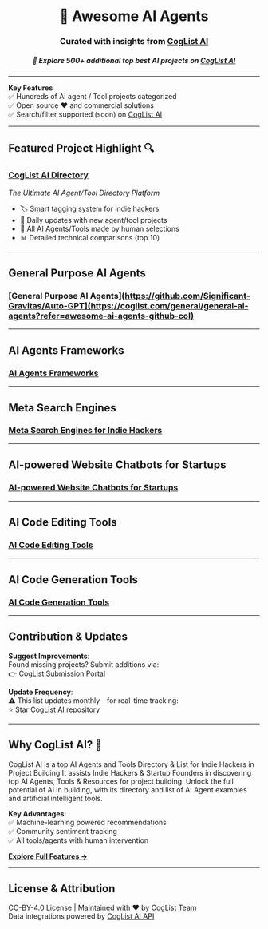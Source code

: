 <h1 align="center">
	🔮 Awesome AI Agents
</h1>
<h3 align="center">
  Curated with insights from <a href="https://coglist.com?refer=awesome-ai-agents-github-col">CogList AI</a>
</h3>

<h5 align="center">🌟 Explore 500+ additional top best AI projects on <a href="https://coglist.com?refer=awesome-ai-agents-github-col">CogList AI</a></h5>

---

**Key Features**  
✅ Hundreds of AI agent / Tool projects categorized  
✅ Open source ♥ and commercial solutions  
✅ Search/filter supported (soon) on <a href="https://coglist.com?refer=awesome-ai-agents-github-col">CogList AI</a>

---

## Featured Project Highlight 🔍

### [CogList AI Directory](https://coglist.com?refer=awesome-ai-agents-github-col)
*The Ultimate AI Agent/Tool Directory Platform*  
- 🏷️ Smart tagging system for indie hackers  
- 🔄 Daily updates with new agent/tool projects  
- 🤖 All AI Agents/Tools made by human selections
- 📊 Detailed technical comparisons (top 10)

---

## General Purpose AI Agents
### [General Purpose AI Agents](https://github.com/Significant-Gravitas/Auto-GPT](https://coglist.com/general/general-ai-agents?refer=awesome-ai-agents-github-col)  

---

## AI Agents Frameworks
### [AI Agents Frameworks](https://coglist.com/develop/ai-agent-frameworks?refer=awesome-ai-agents-github-col)  

---

## Meta Search Engines
### [Meta Search Engines for Indie Hackers](https://coglist.com/develop/meta-search-engines?refer=awesome-ai-agents-github-col)

---

## AI-powered Website Chatbots for Startups
### [AI-powered Website Chatbots for Startups](https://coglist.com/marketing/website-chatbots?refer=awesome-ai-agents-github-col)

---

## AI Code Editing Tools
### [AI Code Editing Tools](https://coglist.com/develop/edit-code?refer=awesome-ai-agents-github-col)

---

## AI Code Generation Tools
### [AI Code Generation Tools](https://coglist.com/develop/generate-code?refer=awesome-ai-agents-github-col)


---

## Contribution & Updates

**Suggest Improvements**:  
Found missing projects? Submit additions via:  
👉 <a href="https://coglist.com/admin/submitSite?refer=awesome-ai-agents-github-col">CogList Submission Portal</a>

**Update Frequency**:  
⚠️ This list updates monthly - for real-time tracking:  
⭐ Star <a href="https://coglist.com?refer=awesome-ai-agents-github-col">CogList AI</a> repository  

---

## Why CogList AI? 🚀

CogList AI is a top AI Agents and Tools Directory & List for Indie Hackers in Project Building
It assists Indie Hackers & Startup Founders in discovering top AI Agents, Tools & Resources for project building. Unlock the full potential of AI in building, with its directory and list of AI Agent examples and artificial intelligent tools.

**Key Advantages**:  
✅ Machine-learning powered recommendations  
✅ Community sentiment tracking  
✅ All tools/agents with human intervention  

**[Explore Full Features →](https://coglist.com?refer=awesome-ai-agents-github-col)**

---

## License & Attribution

CC-BY-4.0 License | Maintained with ❤️ by [CogList Team](https://coglist.com?refer=awesome-ai-agents-github-col)  
Data integrations powered by [CogList AI API](https://coglist.com?refer=awesome-ai-agents-github-col)
